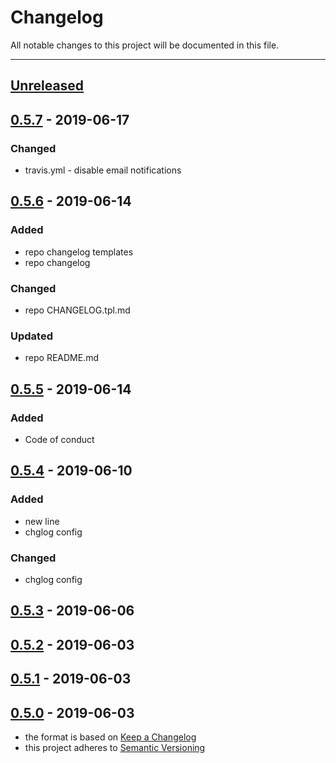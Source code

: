 # Changelog
All notable changes to this project will be documented in this file.

---

<a name="unreleased"></a>
## [Unreleased]


<a name="0.5.7"></a>
## [0.5.7] - 2019-06-17
### Changed
- travis.yml - disable email notifications


<a name="0.5.6"></a>
## [0.5.6] - 2019-06-14
### Added
- repo changelog templates
- repo changelog

### Changed
- repo CHANGELOG.tpl.md

### Updated
- repo README.md


<a name="0.5.5"></a>
## [0.5.5] - 2019-06-14
### Added
- Code of conduct


<a name="0.5.4"></a>
## [0.5.4] - 2019-06-10
### Added
- new line
- chglog config

### Changed
- chglog config


<a name="0.5.3"></a>
## [0.5.3] - 2019-06-06

<a name="0.5.2"></a>
## [0.5.2] - 2019-06-03

<a name="0.5.1"></a>
## [0.5.1] - 2019-06-03

<a name="0.5.0"></a>
## [0.5.0] - 2019-06-03

[Unreleased]: https://github.com/alecrabbit/php-package-template/compare/0.5.7...HEAD
[0.5.7]: https://github.com/alecrabbit/php-package-template/compare/0.5.6...0.5.7
[0.5.6]: https://github.com/alecrabbit/php-package-template/compare/0.5.5...0.5.6
[0.5.5]: https://github.com/alecrabbit/php-package-template/compare/0.5.4...0.5.5
[0.5.4]: https://github.com/alecrabbit/php-package-template/compare/0.5.3...0.5.4
[0.5.3]: https://github.com/alecrabbit/php-package-template/compare/0.5.2...0.5.3
[0.5.2]: https://github.com/alecrabbit/php-package-template/compare/0.5.1...0.5.2
[0.5.1]: https://github.com/alecrabbit/php-package-template/compare/0.5.0...0.5.1
[0.5.0]: https://github.com/alecrabbit/php-package-template/compare/0.4.2...0.5.0
- the format is based on [Keep a Changelog](https://keepachangelog.com/en/1.0.0/)
- this project adheres to [Semantic Versioning](https://semver.org/spec/v2.0.0.html)
